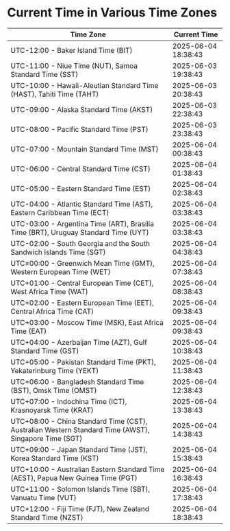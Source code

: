 # Current Time in Various Time Zones

| Time Zone | Current Time |
|-----------|--------------|
| UTC-12:00 - Baker Island Time (BIT) | 2025-06-04 18:38:43 |
| UTC-11:00 - Niue Time (NUT), Samoa Standard Time (SST) | 2025-06-03 19:38:43 |
| UTC-10:00 - Hawaii-Aleutian Standard Time (HAST), Tahiti Time (TAHT) | 2025-06-03 20:38:43 |
| UTC-09:00 - Alaska Standard Time (AKST) | 2025-06-03 22:38:43 |
| UTC-08:00 - Pacific Standard Time (PST) | 2025-06-03 23:38:43 |
| UTC-07:00 - Mountain Standard Time (MST) | 2025-06-04 00:38:43 |
| UTC-06:00 - Central Standard Time (CST) | 2025-06-04 01:38:43 |
| UTC-05:00 - Eastern Standard Time (EST) | 2025-06-04 02:38:43 |
| UTC-04:00 - Atlantic Standard Time (AST), Eastern Caribbean Time (ECT) | 2025-06-04 03:38:43 |
| UTC-03:00 - Argentina Time (ART), Brasília Time (BRT), Uruguay Standard Time (UYT) | 2025-06-04 03:38:43 |
| UTC-02:00 - South Georgia and the South Sandwich Islands Time (SGT) | 2025-06-04 04:38:43 |
| UTC±00:00 - Greenwich Mean Time (GMT), Western European Time (WET) | 2025-06-04 07:38:43 |
| UTC+01:00 - Central European Time (CET), West Africa Time (WAT) | 2025-06-04 08:38:43 |
| UTC+02:00 - Eastern European Time (EET), Central Africa Time (CAT) | 2025-06-04 09:38:43 |
| UTC+03:00 - Moscow Time (MSK), East Africa Time (EAT) | 2025-06-04 09:38:43 |
| UTC+04:00 - Azerbaijan Time (AZT), Gulf Standard Time (GST) | 2025-06-04 10:38:43 |
| UTC+05:00 - Pakistan Standard Time (PKT), Yekaterinburg Time (YEKT) | 2025-06-04 11:38:43 |
| UTC+06:00 - Bangladesh Standard Time (BST), Omsk Time (OMST) | 2025-06-04 12:38:43 |
| UTC+07:00 - Indochina Time (ICT), Krasnoyarsk Time (KRAT) | 2025-06-04 13:38:43 |
| UTC+08:00 - China Standard Time (CST), Australian Western Standard Time (AWST), Singapore Time (SGT) | 2025-06-04 14:38:43 |
| UTC+09:00 - Japan Standard Time (JST), Korea Standard Time (KST) | 2025-06-04 15:38:43 |
| UTC+10:00 - Australian Eastern Standard Time (AEST), Papua New Guinea Time (PGT) | 2025-06-04 16:38:43 |
| UTC+11:00 - Solomon Islands Time (SBT), Vanuatu Time (VUT) | 2025-06-04 17:38:43 |
| UTC+12:00 - Fiji Time (FJT), New Zealand Standard Time (NZST) | 2025-06-04 18:38:43 |
